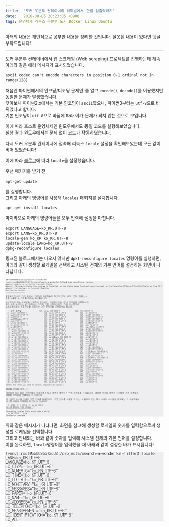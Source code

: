 ```yaml
---
title:  "도커 우분투 컨테이너의 터미널에서 한글 입출력하기"
date:   2018-08-05 20:23:05 +0900
tags: 운영체제 리눅스 우분투 도커 Docker Linux Ubuntu
---
```

아래의 내용은 개인적으로 공부한 내용을 정리한 것입니다. 잘못된 내용이 있다면 댓글 부탁드립니다!

- - -

도커 우분투 컨테이너에서 웹 스크래핑 (Web scraping) 프로젝트를 진행하는데 계속 아래와 같은 에러 메시지가 표시되었습니다.

```
ascii codec can't encode characters in position 0-1 ordinal not in range(128)
```

처음엔 파이썬에서의 인코딩/디코딩 문제인 줄 알고 ```encode()```, ```decode()```를 이용했지만 동일한 문제가 발생했습니다.  
찾아보니 파이썬2.x에서는 기본 인코딩이 ```ascii```였으나, 파이썬3부터는 ```utf-8```으로 바뀌었다고 합니다.  
기본 인코딩이 ```utf-8```으로 바뀜에 따라 이가 문제가 되지 않는 것으로 보입니다.  

이에 따라 호스트 운영체제인 윈도우에서도 동일 코드를 실행해보았습니다.  
실행 결과 윈도우에서는 문제 없이 코드가 작동하였습니다.  

다시 도커 우분투 컨테이너에 접속해 리눅스 ```locale``` 설정을 확인해보았는데 모든 값이 비어 있었습니다!  

이에 따라 [블로그](http://pragp.tistory.com/entry/Docker-%ED%95%9C%EA%B8%80-%EC%84%A4%EC%A0%95%ED%95%98%EA%B8%B0)에 따라 ```locale```을 설정했습니다.  


우선 패키지를 받기 전 

```
apt-get update
```

를 실행합니다.  
그리고 아래의 명령어를 사용해 ```locales``` 패키지를 설치합니다.

```
apt-get install locales
```

마지막으로 아래의 명령어들을 모두 입력해 설정을 마칩니다.

```
export LANGUAGE=ko_KR.UTF-8 
export LANG=ko_KR.UTF-8
locale-gen ko_KR ko_KR.UTF-8
update-locale LANG=ko_KR.UTF-8
dpkg-reconfigure locales
```

링크된 블로그에서는 나오지 않지만 ```dpkt-reconfigure locales``` 명령어를 실행하면,  
아래와 같이 생성할 로케일을 선택하고 시스템 전체의 기본 언어를 설정하는 화면이 나타납니다.

![dpkt-reconfigure locales](../assets/images/2018-08-05-how-to-write-read-korean-in-docker-ubuntu-terminal-01-locale-generation.png)


위와 같은 메시지가 나타나면, 화면을 참고해 생성할 로케일의 숫자를 입력함으로써 생성할 로케일을 선택합니다.  
그리고 안내되는 바와 같이 숫자를 입력해 시스템 전체의 기본 언어를 설정합니다.  
이를 완료하면, ```locale```명령어를 입력했을 때 아래와 같이 설정한 바가 표시됩니다!

![locale setting completed](../assets/images/2018-08-05-how-to-write-read-korean-in-docker-ubuntu-terminal-02-locale-setting-completed.png)